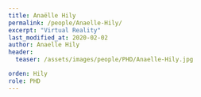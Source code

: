 ```yaml
---
title: Anaëlle Hily
permalink: /people/Anaelle-Hily/
excerpt: "Virtual Reality"
last_modified_at: 2020-02-02
author: Anaelle Hily
header:
  teaser: /assets/images/people/PHD/Anaelle-Hily.jpg

orden: Hily
role: PHD
---
```


